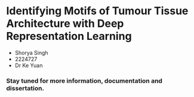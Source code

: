 # Identifying Motifs of Tumour Tissue Architecture with Deep Representation Learning
* Shorya Singh
* 2224727
* Dr Ke Yuan

### Stay tuned for more information, documentation and dissertation.
